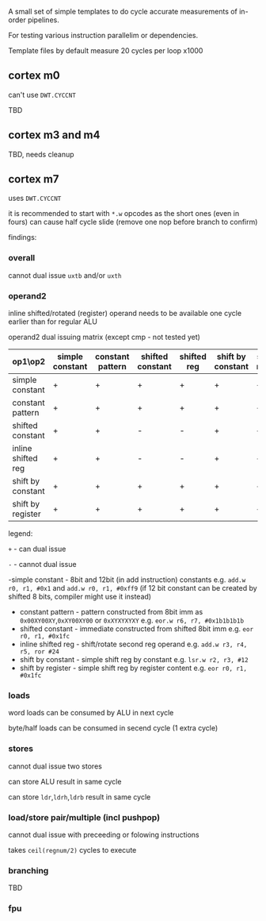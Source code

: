 A small set of simple templates to do cycle accurate measurements of in-order pipelines.

For testing various instruction parallelim or dependencies.


Template files by default measure 20 cycles per loop x1000



## cortex m0

can't use `DWT.CYCCNT`

TBD

## cortex m3 and m4

TBD, needs cleanup

## cortex m7

uses `DWT.CYCCNT`

it is recommended to start with `*.w` opcodes as the short ones (even in fours) can cause half cycle slide (remove one nop before branch to confirm)

findings:

### overall

cannot dual issue `uxtb` and/or `uxth`

### operand2

inline shifted/rotated (register) operand needs to be available one cycle earlier than for regular ALU


operand2 dual issuing matrix (except cmp - not tested yet)

| op1\op2    | simple constant | constant pattern | shifted constant | shifted reg | shift by constant | shift by register |
| --- | --- | --- | --- | --- | --- | --- |
| simple constant    |  +  |  +  |  +  |  +  |  +  |  +  |
| constant pattern   |  +  |  +  |  +  |  +  |  +  |  +  |
| shifted constant   |  +  |  +  |  -  |  -  |  +  |  +  |
| inline shifted reg |  +  |  +  |  -  |  -  |  +  |  +  |
| shift by constant  |  +  |  +  |  +  |  +  |  +  |  +  |
| shift by register  |  +  |  +  |  +  |  +  |  +  |  +  |

legend:

`+` - can dual issue

`-` - cannot dual issue

-simple constant - 8bit and 12bit (in add instruction) constants e.g. `add.w r0, r1, #0x1` and `add.w r0, r1, #0xff9` 
(if 12 bit constant can be created by shifted 8 bits, compiler might use it instead)
- constant pattern - pattern constructed from 8bit imm as `0x00XY00XY`,`0xXY00XY00` or `0xXYXYXYXY` e.g. `eor.w r6, r7, #0x1b1b1b1b`
- shifted constant - immediate constructed from shifted 8bit imm e.g. `eor r0, r1, #0x1fc`
- inline shifted reg - shift/rotate second reg operand e.g. `add.w r3, r4, r5, ror #24`
- shift by constant - simple shift reg by constant e.g. `lsr.w r2, r3, #12`
- shift by register - simple shift reg by register content e.g. `eor r0, r1, #0x1fc`


### loads

word loads can be consumed by ALU in next cycle

byte/half loads can be consumed in secend cycle (1 extra cycle)


### stores

cannot dual issue two stores

can store ALU result in same cycle

can store `ldr`,`ldrh`,`ldrb` result in same cycle


### load/store pair/multiple (incl pushpop)

cannot dual issue with preceeding or folowing instructions

takes `ceil(regnum/2)` cycles to execute


### branching

TBD

### fpu





